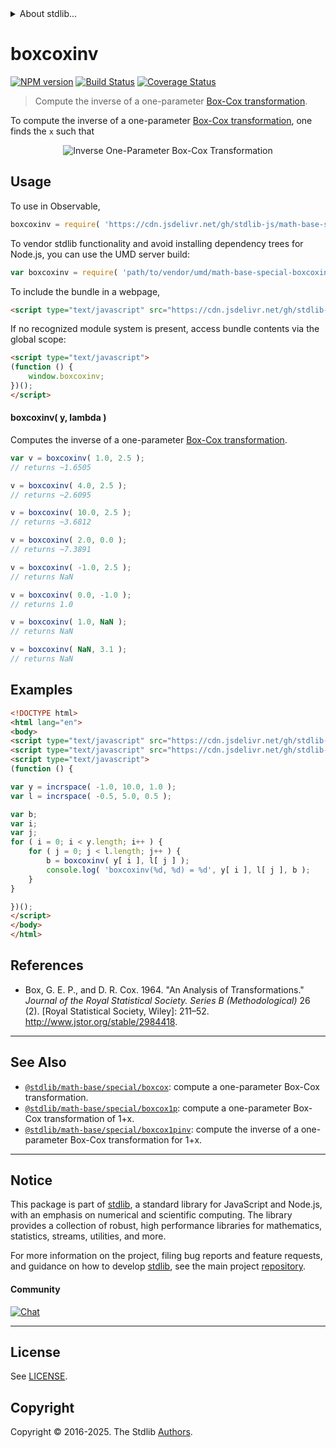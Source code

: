 <!--

@license Apache-2.0

Copyright (c) 2018 The Stdlib Authors.

Licensed under the Apache License, Version 2.0 (the "License");
you may not use this file except in compliance with the License.
You may obtain a copy of the License at

   http://www.apache.org/licenses/LICENSE-2.0

Unless required by applicable law or agreed to in writing, software
distributed under the License is distributed on an "AS IS" BASIS,
WITHOUT WARRANTIES OR CONDITIONS OF ANY KIND, either express or implied.
See the License for the specific language governing permissions and
limitations under the License.

-->


<details>
  <summary>
    About stdlib...
  </summary>
  <p>We believe in a future in which the web is a preferred environment for numerical computation. To help realize this future, we've built stdlib. stdlib is a standard library, with an emphasis on numerical and scientific computation, written in JavaScript (and C) for execution in browsers and in Node.js.</p>
  <p>The library is fully decomposable, being architected in such a way that you can swap out and mix and match APIs and functionality to cater to your exact preferences and use cases.</p>
  <p>When you use stdlib, you can be absolutely certain that you are using the most thorough, rigorous, well-written, studied, documented, tested, measured, and high-quality code out there.</p>
  <p>To join us in bringing numerical computing to the web, get started by checking us out on <a href="https://github.com/stdlib-js/stdlib">GitHub</a>, and please consider <a href="https://opencollective.com/stdlib">financially supporting stdlib</a>. We greatly appreciate your continued support!</p>
</details>

# boxcoxinv

[![NPM version][npm-image]][npm-url] [![Build Status][test-image]][test-url] [![Coverage Status][coverage-image]][coverage-url] <!-- [![dependencies][dependencies-image]][dependencies-url] -->

> Compute the inverse of a one-parameter [Box-Cox transformation][box-cox-transformation].

<!-- Section to include introductory text. Make sure to keep an empty line after the intro `section` element and another before the `/section` close. -->

<section class="intro">

To compute the inverse of a one-parameter [Box-Cox transformation][box-cox-transformation], one finds the `x` such that 

<!-- <equation class="equation" label="eq:inverse_boxcox_transformation_one_parameter" align="center" raw="y = \begin{cases}\frac{x^{\lambda} - 1}{\lambda} & \textrm{if}\ \lambda \neq 0 \\ \ln(x) & \textrm{if}\ \lambda = 0 \end{cases}" alt="Inverse One-Parameter Box-Cox Transformation"> -->

<div class="equation" align="center" data-raw-text="y = \begin{cases}\frac{x^{\lambda} - 1}{\lambda} & \textrm{if}\ \lambda \neq 0 \\ \ln(x) & \textrm{if}\ \lambda = 0 \end{cases}" data-equation="eq:inverse_boxcox_transformation_one_parameter">
    <img src="https://cdn.jsdelivr.net/gh/stdlib-js/stdlib@1f2eca12bb7f86547d4b5b335364419bac5b97fb/lib/node_modules/@stdlib/math/base/special/boxcoxinv/docs/img/equation_inverse_boxcox_transformation_one_parameter.svg" alt="Inverse One-Parameter Box-Cox Transformation" />
    <br>
</div>

<!-- </equation> -->

</section>

<!-- /.intro -->

<!-- Package usage documentation. -->



<section class="usage">

## Usage

To use in Observable,

```javascript
boxcoxinv = require( 'https://cdn.jsdelivr.net/gh/stdlib-js/math-base-special-boxcoxinv@umd/browser.js' )
```

To vendor stdlib functionality and avoid installing dependency trees for Node.js, you can use the UMD server build:

```javascript
var boxcoxinv = require( 'path/to/vendor/umd/math-base-special-boxcoxinv/index.js' )
```

To include the bundle in a webpage,

```html
<script type="text/javascript" src="https://cdn.jsdelivr.net/gh/stdlib-js/math-base-special-boxcoxinv@umd/browser.js"></script>
```

If no recognized module system is present, access bundle contents via the global scope:

```html
<script type="text/javascript">
(function () {
    window.boxcoxinv;
})();
</script>
```

#### boxcoxinv( y, lambda )

Computes the inverse of a one-parameter [Box-Cox transformation][box-cox-transformation].

```javascript
var v = boxcoxinv( 1.0, 2.5 );
// returns ~1.6505

v = boxcoxinv( 4.0, 2.5 );
// returns ~2.6095

v = boxcoxinv( 10.0, 2.5 );
// returns ~3.6812

v = boxcoxinv( 2.0, 0.0 );
// returns ~7.3891

v = boxcoxinv( -1.0, 2.5 );
// returns NaN

v = boxcoxinv( 0.0, -1.0 );
// returns 1.0

v = boxcoxinv( 1.0, NaN );
// returns NaN

v = boxcoxinv( NaN, 3.1 );
// returns NaN
```

</section>

<!-- /.usage -->

<!-- Package usage examples. -->

<section class="examples">

## Examples

<!-- eslint no-undef: "error" -->

```html
<!DOCTYPE html>
<html lang="en">
<body>
<script type="text/javascript" src="https://cdn.jsdelivr.net/gh/stdlib-js/array-base-incrspace@umd/browser.js"></script>
<script type="text/javascript" src="https://cdn.jsdelivr.net/gh/stdlib-js/math-base-special-boxcoxinv@umd/browser.js"></script>
<script type="text/javascript">
(function () {

var y = incrspace( -1.0, 10.0, 1.0 );
var l = incrspace( -0.5, 5.0, 0.5 );

var b;
var i;
var j;
for ( i = 0; i < y.length; i++ ) {
    for ( j = 0; j < l.length; j++ ) {
        b = boxcoxinv( y[ i ], l[ j ] );
        console.log( 'boxcoxinv(%d, %d) = %d', y[ i ], l[ j ], b );
    }
}

})();
</script>
</body>
</html>
```

</section>

<!-- /.examples -->

<!-- C interface documentation. -->



<!-- Section to include cited references. If references are included, add a horizontal rule *before* the section. Make sure to keep an empty line after the `section` element and another before the `/section` close. -->

<section class="references">

## References

-   Box, G. E. P., and D. R. Cox. 1964. "An Analysis of Transformations." _Journal of the Royal Statistical Society. Series B (Methodological)_ 26 (2). \[Royal Statistical Society, Wiley]: 211–52. <http://www.jstor.org/stable/2984418>.

</section>

<!-- /.references -->

<!-- Section for related `stdlib` packages. Do not manually edit this section, as it is automatically populated. -->

<section class="related">

* * *

## See Also

-   <span class="package-name">[`@stdlib/math-base/special/boxcox`][@stdlib/math/base/special/boxcox]</span><span class="delimiter">: </span><span class="description">compute a one-parameter Box-Cox transformation.</span>
-   <span class="package-name">[`@stdlib/math-base/special/boxcox1p`][@stdlib/math/base/special/boxcox1p]</span><span class="delimiter">: </span><span class="description">compute a one-parameter Box-Cox transformation of 1+x.</span>
-   <span class="package-name">[`@stdlib/math-base/special/boxcox1pinv`][@stdlib/math/base/special/boxcox1pinv]</span><span class="delimiter">: </span><span class="description">compute the inverse of a one-parameter Box-Cox transformation for 1+x.</span>

</section>

<!-- /.related -->

<!-- Section for all links. Make sure to keep an empty line after the `section` element and another before the `/section` close. -->


<section class="main-repo" >

* * *

## Notice

This package is part of [stdlib][stdlib], a standard library for JavaScript and Node.js, with an emphasis on numerical and scientific computing. The library provides a collection of robust, high performance libraries for mathematics, statistics, streams, utilities, and more.

For more information on the project, filing bug reports and feature requests, and guidance on how to develop [stdlib][stdlib], see the main project [repository][stdlib].

#### Community

[![Chat][chat-image]][chat-url]

---

## License

See [LICENSE][stdlib-license].


## Copyright

Copyright &copy; 2016-2025. The Stdlib [Authors][stdlib-authors].

</section>

<!-- /.stdlib -->

<!-- Section for all links. Make sure to keep an empty line after the `section` element and another before the `/section` close. -->

<section class="links">

[npm-image]: http://img.shields.io/npm/v/@stdlib/math-base-special-boxcoxinv.svg
[npm-url]: https://npmjs.org/package/@stdlib/math-base-special-boxcoxinv

[test-image]: https://github.com/stdlib-js/math-base-special-boxcoxinv/actions/workflows/test.yml/badge.svg?branch=main
[test-url]: https://github.com/stdlib-js/math-base-special-boxcoxinv/actions/workflows/test.yml?query=branch:main

[coverage-image]: https://img.shields.io/codecov/c/github/stdlib-js/math-base-special-boxcoxinv/main.svg
[coverage-url]: https://codecov.io/github/stdlib-js/math-base-special-boxcoxinv?branch=main

<!--

[dependencies-image]: https://img.shields.io/david/stdlib-js/math-base-special-boxcoxinv.svg
[dependencies-url]: https://david-dm.org/stdlib-js/math-base-special-boxcoxinv/main

-->

[chat-image]: https://img.shields.io/gitter/room/stdlib-js/stdlib.svg
[chat-url]: https://app.gitter.im/#/room/#stdlib-js_stdlib:gitter.im

[stdlib]: https://github.com/stdlib-js/stdlib

[stdlib-authors]: https://github.com/stdlib-js/stdlib/graphs/contributors

[umd]: https://github.com/umdjs/umd
[es-module]: https://developer.mozilla.org/en-US/docs/Web/JavaScript/Guide/Modules

[deno-url]: https://github.com/stdlib-js/math-base-special-boxcoxinv/tree/deno
[deno-readme]: https://github.com/stdlib-js/math-base-special-boxcoxinv/blob/deno/README.md
[umd-url]: https://github.com/stdlib-js/math-base-special-boxcoxinv/tree/umd
[umd-readme]: https://github.com/stdlib-js/math-base-special-boxcoxinv/blob/umd/README.md
[esm-url]: https://github.com/stdlib-js/math-base-special-boxcoxinv/tree/esm
[esm-readme]: https://github.com/stdlib-js/math-base-special-boxcoxinv/blob/esm/README.md
[branches-url]: https://github.com/stdlib-js/math-base-special-boxcoxinv/blob/main/branches.md

[stdlib-license]: https://raw.githubusercontent.com/stdlib-js/math-base-special-boxcoxinv/main/LICENSE

[box-cox-transformation]: https://en.wikipedia.org/wiki/Power_transform#Box-Cox_transformation

<!-- <related-links> -->

[@stdlib/math/base/special/boxcox]: https://github.com/stdlib-js/math-base-special-boxcox/tree/umd

[@stdlib/math/base/special/boxcox1p]: https://github.com/stdlib-js/math-base-special-boxcox1p/tree/umd

[@stdlib/math/base/special/boxcox1pinv]: https://github.com/stdlib-js/math-base-special-boxcox1pinv/tree/umd

<!-- </related-links> -->

</section>

<!-- /.links -->
